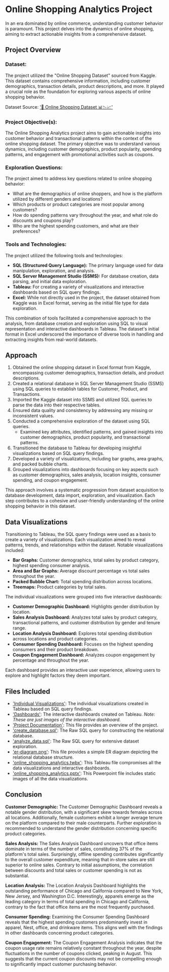 # Online Shopping Analytics Project
In an era dominated by online commerce, understanding customer behavior is paramount. This project delves into the dynamics of online shopping, aiming to extract actionable insights from a comprehensive dataset.

## Project Overview
### Dataset:
The project utilized the "Online Shopping Dataset" sourced from Kaggle. This dataset contains comprehensive information, including customer demographics, transaction details, product descriptions, and more. It played a crucial role as the foundation for exploring various aspects of online shopping behavior.

Dataset Source: ['🛒 Online Shopping Dataset 📊📉📈'](https://www.kaggle.com/datasets/jacksondivakarr/online-shopping-dataset/data)

### Project Objective(s):
The Online Shopping Analytics project aims to gain actionable insights into customer behavior and transactional patterns within the context of the online shopping dataset. The primary objective was to understand various dynamics, including customer demographics, product popularity, spending patterns, and engagement with promotional activities such as coupons.

### Exploration Questions:
The project aimed to address key questions related to online shopping behavior:
  - What are the demographics of online shoppers, and how is the platform utilized by different genders and locations?
  - Which products or product categories are most popular among customers?
  - How do spending patterns vary throughout the year, and what role do discounts and coupons play?
  - Who are the highest spending customers, and what are their preferences?

### Tools and Technologies:
The project utilized the following tools and technologies:
  - **SQL (Structured Query Language):** The primary language used for data manipulation, exploration, and analysis.
  - **SQL Server Management Studio (SSMS):** For database creation, data parsing, and initial data exploration.
  - **Tableau:** For creating a variety of visualizations and interactive dashboards based on SQL query findings.
  - **Excel:** While not directly used in the project, the dataset obtained from Kaggle was in Excel format, serving as the initial file type for data exploration.

This combination of tools facilitated a comprehensive approach to the analysis, from database creation and exploration using SQL to visual representation and interactive dashboards in Tableau. The dataset's initial format in Excel underscored the importance of diverse tools in handling and extracting insights from real-world datasets.

## Approach
1. Obtained the online shopping dataset in Excel format from Kaggle, encompassing customer demographics, transaction details, and product descriptions.
2. Created a relational database in SQL Server Management Studio (SSMS) using SQL queries to establish tables for Customer, Product, and Transactions.
3. Imported the Kaggle dataset into SSMS and utilized SQL queries to parse the data into their respective tables.
4. Ensured data quality and consistency by addressing any missing or inconsistent values.
5. Conducted a comprehensive exploration of the dataset using SQL queries.
   - Examined key attributes, identified patterns, and gained insights into customer demographics, product popularity, and transactional patterns.
6. Transitioned the database to Tableau for developing insightful visualizations based on SQL query findings.
7. Developed a variety of visualizations, including bar graphs, area graphs, and packed bubble charts.
8. Grouped visualizations into dashboards focusing on key aspects such as customer demographics, sales analysis, location insights, consumer spending, and coupon engagement.

This approach involves a systematic progression from dataset acquisition to database development, data import, exploration, and visualization. Each step contributes to a cohesive and user-friendly understanding of the online shopping behavior in this dataset.

## Data Visualizations
Transitioning to Tableau, the SQL query findings were used as a basis to create a variety of visualizations. Each visualization aimed to reveal patterns, trends, and relationships within the dataset. Notable visualizations included:
  - **Bar Graphs:** Customer demographics, total sales by product category, highest spending consumer analysis.
  - **Area and Bar Graphs:** Average discount percentage vs total sales throughout the year.
  - **Packed Bubble Chart:** Total spending distribution across locations.
  - **Treemaps:** Product categories by total sales.

The individual visualizations were grouped into five interactive dashboards:
  - **Customer Demographic Dashboard:** Highlights gender distribution by location.
  - **Sales Analysis Dashboard:** Analyzes total sales by product category, transactional patterns, and customer distribution by gender and tenure range.
  - **Location Analysis Dashboard:** Explores total spending distribution across locations and product categories.
  - **Consumer Spending Dashboard:** Focuses on the highest spending consumers and their product breakdown.
  - **Coupon Engagement Dashboard:** Analyzes coupon engagement by percentage and throughout the year.
    
Each dashboard provides an interactive user experience, allowing users to explore and highlight factors they deem important.

## Files Included
  - ['Individual Visualizations'](https://github.com/jordanho1006/sql-tableau-projects/tree/main/Online%20Shopping%20Analytics%20Project/Individual%20Visualizations): The individual visualizations created in Tableau based on SQL query findings.
  - ['Dashboards'](https://github.com/jordanho1006/sql-tableau-projects/tree/main/Online%20Shopping%20Analytics%20Project/Dashboards): The interactive dashboards created on Tableau. *Note: These are just images of the interactive dashboard.*
  - ['Project Documentation'](https://github.com/jordanho1006/sql-tableau-projects/blob/main/Online%20Shopping%20Analytics%20Project/Online%20Shopping%20Analytics%20Project%20Documentation.md): This file provides an overview of the project.
  - ['create_database.sql'](https://github.com/jordanho1006/sql-tableau-projects/blob/main/Online%20Shopping%20Analytics%20Project/analyze_data.sql): The Raw SQL query for constructing the relational database.
  - ['analyze_data.sql'](https://github.com/jordanho1006/sql-tableau-projects/blob/main/Online%20Shopping%20Analytics%20Project/create_database.sql): The Raw SQL query for extensive dataset exploration.
  - ['er-diagram.png'](https://github.com/jordanho1006/sql-tableau-projects/blob/main/Online%20Shopping%20Analytics%20Project/er_diagram.PNG): This file provides a simple ER diagram depicting the relational database structure.
  - ['online_shopping_analytics.twbx'](https://github.com/jordanho1006/sql-tableau-projects/blob/main/Online%20Shopping%20Analytics%20Project/online_shopping_analytics.twbx): This Tableau file compromises all the data visualizations and interactive dashboards.
  - ['online_shopping_analytics.pptx'](https://github.com/jordanho1006/sql-tableau-projects/blob/main/Online%20Shopping%20Analytics%20Project/online_shopping_analytics.pptx): This Powerpoint file includes static images of all the data visualizations.
    
## Conclusion
**Customer Demographic:**
The Customer Demographic Dashboard reveals a notable gender distribution, with a significant skew towards females across all locations. Additionally, female customers exhibit a longer average tenure on the platform compared to their male counterparts. Further exploration is recommended to understand the gender distribution concerning specific product categories.

**Sales Analysis:**
The Sales Analysis Dashboard uncovers that office items dominate in terms of the number of sales, constituting 37% of the platform's total sales. Surprisingly, offline spending contributes significantly to the overall customer expenditure, meaning that in-store sales are still superior to online sales. Contrary to initial assumptions, the correlation between discounts and total sales or customer spending is not as substantial.

**Location Analysis:**
The Location Analysis Dashboard highlights the outstanding performance of Chicago and California compared to New York, New Jersey, and Washington D.C. Interestingly, apparels emerge as the leading category in terms of total spending in Chicago and California, contrary to the fact that office items are the most frequently purchased.

**Consumer Spending:**
Examining the Consumer Spending Dashboard reveals that the highest spending customers predominantly invest in apparel, Nest, office, and drinkware items. This aligns well with the findings in other dashboards concerning product categories.

**Coupon Engagement:**
The Coupon Engagement Analysis indicates that the coupon usage rate remains relatively constant throughout the year, despite fluctuations in the number of coupons clicked, peaking in August. This suggests that the current coupon discounts may not be compelling enough to significantly impact customer purchasing behavior.


